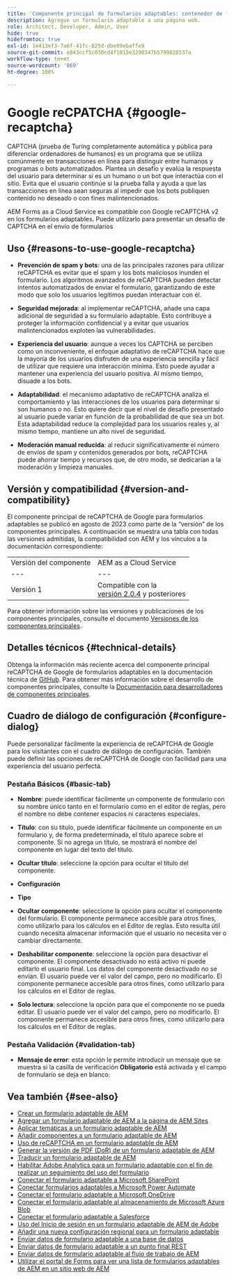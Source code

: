 ```yaml
---
title: 'Componente principal de formularios adaptables: contenedor de formulario'
description: Agregue un formulario adaptable a una página web.
role: Architect, Developer, Admin, User
hide: true
hidefromtoc: true
exl-id: 1e413ef3-7a6f-41fc-825d-dbe09ebaffe9
source-git-commit: e843ccf5c030cd4f1015e3290347b5799828537a
workflow-type: tm+mt
source-wordcount: '869'
ht-degree: 100%

---
```


# Google reCPATCHA {#google-recaptcha}

CAPTCHA (prueba de Turing completamente automática y pública para diferenciar ordenadores de humanos) es un programa que se utiliza comúnmente en transacciones en línea para distinguir entre humanos y programas o bots automatizados. Plantea un desafío y evalúa la respuesta del usuario para determinar si es un humano o un bot que interactúa con el sitio. Evita que el usuario continúe si la prueba falla y ayuda a que las transacciones en línea sean seguras al impedir que los bots publiquen contenido no deseado o con fines malintencionados.

AEM Forms as a Cloud Service es compatible con Google reCAPTCHA v2 en los formularios adaptables. Puede utilizarlo para presentar un desafío de CAPTCHA en el envío de formularios

## Uso {#reasons-to-use-google-recaptcha}

- **Prevención de spam y bots**: una de las principales razones para utilizar reCAPTCHA es evitar que el spam y los bots maliciosos inunden el formulario. Los algoritmos avanzados de reCAPTCHA pueden detectar intentos automatizados de enviar el formulario, garantizando de este modo que solo los usuarios legítimos puedan interactuar con él.

- **Seguridad mejorada**: al implementar reCAPTCHA, añade una capa adicional de seguridad a su formulario adaptable. Esto contribuye a proteger la información confidencial y a evitar que usuarios malintencionados exploten las vulnerabilidades.

- **Experiencia del usuario**: aunque a veces los CAPTCHA se perciben como un inconveniente, el enfoque adaptativo de reCAPTCHA hace que la mayoría de los usuarios disfruten de una experiencia sencilla y fácil de utilizar que requiere una interacción mínima. Esto puede ayudar a mantener una experiencia del usuario positiva. Al mismo tiempo, disuade a los bots.

- **Adaptabilidad**: el mecanismo adaptativo de reCAPTCHA analiza el comportamiento y las interacciones de los usuarios para determinar si son humanos o no. Esto quiere decir que el nivel de desafío presentado al usuario puede variar en función de la probabilidad de que sea un bot. Esta adaptabilidad reduce la complejidad para los usuarios reales y, al mismo tiempo, mantiene un alto nivel de seguridad.

- **Moderación manual reducida**: al reducir significativamente el número de envíos de spam y contenidos generados por bots, reCAPTCHA puede ahorrar tiempo y recursos que, de otro modo, se dedicarían a la moderación y limpieza manuales.

## Versión y compatibilidad {#version-and-compatibility}

El componente principal de reCAPTCHA de Google para formularios adaptables se publicó en agosto de 2023 como parte de la “versión” de los componentes principales. A continuación se muestra una tabla con todas las versiones admitidas, la compatibilidad con AEM y los vínculos a la documentación correspondiente:


|  |  |
|---|---|
| Versión del componente | AEM as a Cloud Service |
| --- | --- |
| Versión 1 | Compatible con la <br>[versión 2.0.4](/help/versions.md) y posteriores | Compatible | Compatible |

Para obtener información sobre las versiones y publicaciones de los componentes principales, consulte el documento [Versiones de los componentes principales](/help/versions.md).

## Detalles técnicos {#technical-details}

Obtenga la información más reciente acerca del componente principal reCAPTCHA de Google de formularios adaptables en la documentación técnica de [GitHub](https://github.com/adobe/aem-core-forms-components/tree/master/ui.af.apps/src/main/content/jcr_root/apps/core/fd/components/form/recaptcha/v1/recaptcha). Para obtener más información sobre el desarrollo de componentes principales, consulte la [Documentación para desarrolladores de componentes principales](/help/developing/overview.md).

## Cuadro de diálogo de configuración {#configure-dialog}

Puede personalizar fácilmente la experiencia de reCAPTCHA de Google para los visitantes con el cuadro de diálogo de configuración. También puede definir las opciones de reCAPTCHA de Google con facilidad para una experiencia del usuario perfecta.

### Pestaña Básicos {#basic-tab}

- **Nombre**: puede identificar fácilmente un componente de formulario con su nombre único tanto en el formulario como en el editor de reglas, pero el nombre no debe contener espacios ni caracteres especiales.

- **Título**: con su título, puede identificar fácilmente un componente en un formulario y, de forma predeterminada, el título aparece sobre el componente. Si no agrega un título, se mostrará el nombre del componente en lugar del texto del título.

- **Ocultar título**: seleccione la opción para ocultar el título del componente.

- **Configuración**

- **Tipo**

- **Ocultar componente**: seleccione la opción para ocultar el componente del formulario. El componente permanece accesible para otros fines, como utilizarlo para los cálculos en el Editor de reglas. Esto resulta útil cuando necesita almacenar información que el usuario no necesita ver o cambiar directamente.

- **Deshabilitar componente**: seleccione la opción para desactivar el componente. El componente desactivado no está activo ni puede editarlo el usuario final. Los datos del componente desactivado no se envían. El usuario puede ver el valor del campo, pero no modificarlo. El componente permanece accesible para otros fines, como utilizarlo para los cálculos en el Editor de reglas.

- **Solo lectura**: seleccione la opción para que el componente no se pueda editar. El usuario puede ver el valor del campo, pero no modificarlo. El componente permanece accesible para otros fines, como utilizarlo para los cálculos en el Editor de reglas.

### Pestaña Validación {#validation-tab}

- **Mensaje de error**: esta opción le permite introducir un mensaje que se muestra si la casilla de verificación **Obligatorio** está activada y el campo de formulario se deja en blanco.

## Vea también {#see-also}

- [Crear un formulario adaptable de AEM](https://experienceleague.adobe.com/docs/experience-manager-cloud-service/content/forms/adaptive-forms-authoring/authoring-adaptive-forms-core-components/create-an-adaptive-form-on-forms-cs/creating-adaptive-form-core-components.html?lang=es)
- [Agregar un formulario adaptable de AEM a la página de AEM Sites](https://experienceleague.adobe.com/docs/experience-manager-cloud-service/content/forms/adaptive-forms-authoring/create-or-add-an-adaptive-form-to-aem-sites-page.html?lang=es)
- [Aplicar temáticas a un formulario adaptable de AEM](https://experienceleague.adobe.com/docs/experience-manager-cloud-service/content/forms/adaptive-forms-authoring/authoring-adaptive-forms-core-components/create-an-adaptive-form-on-forms-cs/using-themes-in-core-components.html?lang=es)
- [Añadir componentes a un formulario adaptable de AEM](/help/adaptive-forms/introduction.md#adaptive-forms-core-components-components)
- [Uso de reCAPTCHA en un formulario adaptable de AEM](https://experienceleague.adobe.com/docs/experience-manager-cloud-service/content/forms/adaptive-forms-authoring/authoring-adaptive-forms-foundation-components/add-components-to-an-adaptive-form/captcha-adaptive-forms.html?lang=es)
- [Generar la versión de PDF (DoR) de un formulario adaptable de AEM](https://experienceleague.adobe.com/docs/experience-manager-cloud-service/content/forms/adaptive-forms-authoring/authoring-adaptive-forms-core-components/create-an-adaptive-form-on-forms-cs/generate-document-of-record-core-components.html?lang=es)
- [Traducir un formulario adaptable de AEM](https://experienceleague.adobe.com/docs/experience-manager-cloud-service/content/forms/adaptive-forms-authoring/authoring-adaptive-forms-core-components/create-an-adaptive-form-on-forms-cs/using-aem-translation-workflow-to-localize-adaptive-forms-core-components.html?lang=es)
- [Habilitar Adobe Analytics para un formulario adaptable con el fin de realizar un seguimiento del uso del formulario](https://experienceleague.adobe.com/docs/experience-manager-cloud-service/content/forms/integrate/services/enable-adobe-analytics-adaptive-form-using-experience-cloud-setup-automation.html?lang=es)
- [Conectar el formulario adaptable a Microsoft SharePoint](https://experienceleague.adobe.com/docs/experience-manager-cloud-service/content/forms/adaptive-forms-authoring/authoring-adaptive-forms-core-components/create-an-adaptive-form-on-forms-cs/configure-submit-actions-core-components.html?lang=es#create-sharepoint-configuration)
- [Conectar formularios adaptables a Microsoft Power Automate](https://experienceleague.adobe.com/docs/experience-manager-cloud-service/content/forms/adaptive-forms-authoring/authoring-adaptive-forms-core-components/create-an-adaptive-form-on-forms-cs/configure-submit-actions-core-components.html?lang=es#microsoft-power-automate)
- [Conectar el formulario adaptable a Microsoft OneDrive](https://experienceleague.adobe.com/docs/experience-manager-cloud-service/content/forms/adaptive-forms-authoring/authoring-adaptive-forms-core-components/create-an-adaptive-form-on-forms-cs/configure-submit-actions-core-components.html?lang=es#submit-to-onedrive)
- [Conectar el formulario adaptable al almacenamiento de Microsoft Azure Blob](https://experienceleague.adobe.com/docs/experience-manager-cloud-service/content/forms/adaptive-forms-authoring/authoring-adaptive-forms-core-components/create-an-adaptive-form-on-forms-cs/configure-submit-actions-core-components.html?lang=es#submit-to-azure-blob-storage)
- [Conectar el formulario adaptable a Salesforce](https://experienceleague.adobe.com/docs/experience-manager-cloud-service/content/forms/integrate/use-form-data-model/oauth2-client-credentials-flow-for-server-to-server-integration.html?lang=es)
- [Uso del Inicio de sesión en un formulario adaptable de AEM de Adobe](https://experienceleague.adobe.com/docs/experience-manager-cloud-service/content/forms/adaptive-forms-authoring/authoring-adaptive-forms-foundation-components/use-adobe-sign/working-with-adobe-sign.html?lang=es)
- [Añadir una nueva configuración regional para un formulario adaptable](https://experienceleague.adobe.com/docs/experience-manager-cloud-service/content/forms/adaptive-forms-authoring/authoring-adaptive-forms-core-components/create-an-adaptive-form-on-forms-cs/supporting-new-language-localization-core-components.html?lang=es)
- [Enviar datos de formulario adaptable a una base de datos](https://experienceleague.adobe.com/docs/experience-manager-cloud-service/content/forms/integrate/use-form-data-model/data-integration.html?lang=es)
- [Enviar datos de formulario adaptable a un punto final REST](https://experienceleague.adobe.com/docs/experience-manager-cloud-service/content/forms/adaptive-forms-authoring/authoring-adaptive-forms-core-components/create-an-adaptive-form-on-forms-cs/configure-submit-actions-core-components.html?lang=es#submit-to-rest-endpoint)
- [Enviar datos de formulario adaptable al flujo de trabajo de AEM](https://experienceleague.adobe.com/docs/experience-manager-cloud-service/content/forms/adaptive-forms-authoring/authoring-adaptive-forms-core-components/create-an-adaptive-form-on-forms-cs/configure-submit-actions-core-components.html?lang=es#invoke-an-aem-workflow)
- [Utilizar el portal de Forms para ver una lista de formularios adaptables de AEM en un sitio web de AEM](https://experienceleague.adobe.com/docs/experience-manager-cloud-service/content/forms/adaptive-forms-authoring/authoring-adaptive-forms-foundation-components/configure-forms-portal.html?lang=es)


